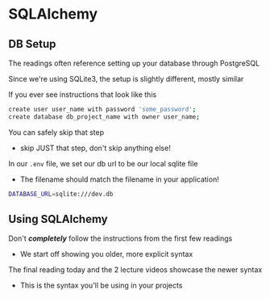 # SQLAlchemy

## DB Setup

The readings often reference setting up your database through PostgreSQL

Since we're using SQLite3, the setup is slightly different, mostly similar

If you ever see instructions that look like this

```zsh
create user user_name with password 'some_password';
create database db_project_name with owner user_name;
```

You can safely skip that step

-   skip JUST that step, don't skip anything else!

In our `.env` file, we set our db url to be our local sqlite file

-   The filename should match the filename in your application!

```zsh
DATABASE_URL=sqlite:///dev.db
```

## Using SQLAlchemy

Don't **_completely_** follow the instructions from the first few readings

-   We start off showing you older, more explicit syntax

The final reading today and the 2 lecture videos showcase the newer syntax

-   This is the syntax you'll be using in your projects